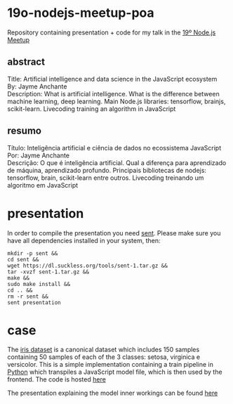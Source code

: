 # 19o-nodejs-meetup-poa

Repository containing presentation + code for my talk in the [19º Node.js Meetup](https://github.com/jayme-anchante/19o-nodejs-meetup-poa)

## abstract

Title: Artificial intelligence and data science in the JavaScript ecosystem  
By: Jayme Anchante  
Description: What is artificial intelligence. What is the difference between machine learning, deep learning. Main Node.js libraries: tensorflow, brainjs, scikit-learn. Livecoding training an algorithm in JavaScript

## resumo

Título: Inteligência artificial e ciência de dados no ecossistema JavaScript  
Por: Jayme Anchante  
Descrição: O que é inteligência artificial. Qual a diferença para aprendizado de máquina, aprendizado profundo. Principais bibliotecas de nodejs: tensorflow, brain, scikit-learn entre outros. Livecoding treinando um algoritmo em JavaScript

# presentation

In order to compile the presentation you need [sent](https://tools.suckless.org/sent/). Please make sure you have all dependencies installed in your system, then:

```
mkdir -p sent &&
cd sent &&
wget https://dl.suckless.org/tools/sent-1.tar.gz &&
tar -xvzf sent-1.tar.gz &&
make &&
sudo make install &&
cd .. &&
rm -r sent &&
sent presentation
```

# case

The [iris dataset](https://en.wikipedia.org/wiki/Iris_flower_data_set) is a canonical dataset which includes 150 samples containing 50 samples of each of the 3 classes: setosa, virginica e versicolor. This is a simple implementation containing a train pipeline in [Python](https://www.python.org/) which transpiles a JavaScript model file, which is then used by the frontend. The code is hosted [here](https://github.com/jayme-anchante/iris-prediction)

The presentation explaining the model inner workings can be found [here](https://github.com/jayme-anchante/iris-prediction)
